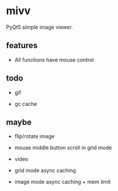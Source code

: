 # mivv

PyQt5 simple image viewer.

## features

* All functions have mouse control

## todo

* gif

* gc cache

## maybe

* flip/rotate image

* mouse middle button scroll in grid mode

* video

* grid mode async caching

* image mode async caching + mem limit
